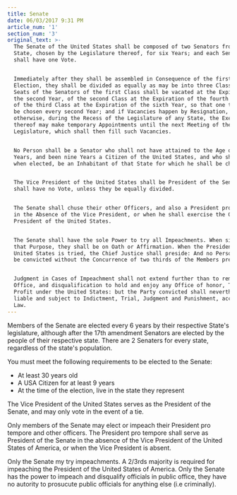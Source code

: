 ```yaml
---
title: Senate
date: 06/03/2017 9:31 PM
article_num: '1'
section_num: '3'
original_text: >-
  The Senate of the United States shall be composed of two Senators from each
  State, chosen by the Legislature thereof, for six Years; and each Senator
  shall have one Vote.


  Immediately after they shall be assembled in Consequence of the first
  Election, they shall be divided as equally as may be into three Classes. The
  Seats of the Senators of the first Class shall be vacated at the Expiration of
  the second Year, of the second Class at the Expiration of the fourth Year, and
  of the third Class at the Expiration of the sixth Year, so that one third may
  be chosen every second Year; and if Vacancies happen by Resignation, or
  otherwise, during the Recess of the Legislature of any State, the Executive
  thereof may make temporary Appointments until the next Meeting of the
  Legislature, which shall then fill such Vacancies.


  No Person shall be a Senator who shall not have attained to the Age of thirty
  Years, and been nine Years a Citizen of the United States, and who shall not,
  when elected, be an Inhabitant of that State for which he shall be chosen.


  The Vice President of the United States shall be President of the Senate, but
  shall have no Vote, unless they be equally divided.


  The Senate shall chuse their other Officers, and also a President pro tempore,
  in the Absence of the Vice President, or when he shall exercise the Office of
  President of the United States.


  The Senate shall have the sole Power to try all Impeachments. When sitting for
  that Purpose, they shall be on Oath or Affirmation. When the President of the
  United States is tried, the Chief Justice shall preside: And no Person shall
  be convicted without the Concurrence of two thirds of the Members present.


  Judgment in Cases of Impeachment shall not extend further than to removal from
  Office, and disqualification to hold and enjoy any Office of honor, Trust or
  Profit under the United States: but the Party convicted shall nevertheless be
  liable and subject to Indictment, Trial, Judgment and Punishment, according to
  Law.
---
```

Members of the Senate are elected every 6 years by their respective State's legislature, although after the 17th amendment Senators are elected by the people of their respective state. There are 2 Senaters for every state, regardless of the state's population.

You must meet the following requirements to be elected to the Senate:

- At least 30 years old
- A USA Citizen for at least 9 years
- At the time of the election, live in the state they represent

The Vice President of the United States serves as the President of the Senate, and may only vote in the event of a tie.

Only members of the Senate may elect or impeach their President pro tempore and other officers. The President pro tempore shall serve as President of the Senate in the absence of the Vice President of the United States of America, or when the Vice President is absent.

Only the Senate my try impeachments. A 2/3rds majority is required for impeaching the President of the United States of America. Only the Senate has the power to impeach and disqualify officials in public office, they have no autority to prosucute public officials for anything else (i.e criminally).


